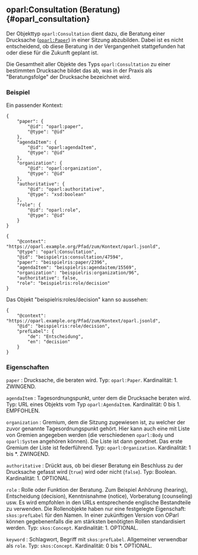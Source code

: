 oparl:Consultation (Beratung)  {#oparl_consultation}
-----------------------------

Der Objekttyp `oparl:Consultation` dient dazu, die Beratung einer Drucksache
([`oparl:Paper`](#oparl_paper)) in einer Sitzung abzubilden. Dabei ist es nicht entscheidend,
ob diese Beratung in der Vergangenheit stattgefunden hat oder diese für die
Zukunft geplant ist.

Die Gesamtheit aller Objekte des Typs `oparl:Consultation` zu einer bestimmten
Drucksache bildet das ab, was in der Praxis als "Beratungsfolge" der Drucksache
bezeichnet wird.

### Beispiel ###

Ein passender Kontext:

~~~~~
{   
    "paper": {
        "@id": "oparl:paper",
        "@type": "@id"
    },
    "agendaItem": {
        "@id": "oparl:agendaItem",
        "@type": "@id"
    },
    "organization": {
        "@id": "oparl:organization",
        "@type": "@id"
    },
    "authoritative": {
        "@id": "oparl:authoritative",
        "@type": "xsd:boolean"
    },
    "role": {
        "@id": "oparl:role",
        "@type": "@id"
    }
}
~~~~~


~~~~~  {#consultation_ex2 .json}
{
    "@context": "https://oparl.example.org/Pfad/zum/Kontext/oparl.jsonld",
    "@type": "oparl:Consultation",
    "@id": "beispielris:consultation/47594",
    "paper": "beispielris:paper/2396",
    "agendaItem": "beispielris:agendaitem/15569",
    "organization": "beispielris:organization/96",
    "authoritative": false,
    "role": "beispielris:role/decision"
}
~~~~~

Das Objekt "beispielris:roles/decision" kann so aussehen:

~~~~~  {#role_ex1 .json}
{
    "@context": "https://oparl.example.org/Pfad/zum/Kontext/oparl.jsonld",
    "@id": "beispielris:role/decision",
    "prefLabel": {
        "de": "Entscheidung",
        "en": "decision"
    }
}
~~~~~


### Eigenschaften ###

`paper`
:   Drucksache, die beraten wird.
    Typ: `oparl:Paper`.
    Kardinalität: 1.
    ZWINGEND.

`agendaItem`
:   Tagesordnungspunkt, unter dem die Drucksache beraten wird.
    Typ: URL eines Objekts vom Typ `oparl:AgendaItem`.
    Kardinalität: 0 bis 1.
    EMPFOHLEN.

`organization`
:   Gremium, dem die Sitzung zugewiesen ist, zu welcher der zuvor genannte Tagesordnungspunkt gehört.
    Hier kann auch eine mit Liste von Gremien angegeben werden (die verschiedenen `oparl:Body` und `oparl:System`
    angehören können).
    Die Liste ist dann geordnet.
    Das erste Gremium der Liste ist federführend.
    Typ: `oparl:Organization`.
    Kardinalität: 1 bis *.
    ZWINGEND.

`authoritative`
:   Drückt aus, ob bei dieser Beratung ein Beschluss zu der Drucksache gefasst 
    wird (`true`) wird oder nicht (`false`).
    Typ: Boolean.
    Kardinalität: 1.
    OPTIONAL.

`role`
:   Rolle oder Funktion der Beratung. Zum Beispiel Anhörung (hearing), Entscheidung (decision), 
    Kenntnisnahme (notice), Vorberatung (counseling) usw. Es wird empfohlen in den URLs entsprechende englische
    Bestandteile zu verwenden. Die Rollenobjekte haben nur eine festgelegte Eigenschaft: `skos:prefLabel` für den Namen.
    In einer zukünftigen Version von OParl können gegebenenfalls die am stärksten benötigten Rollen
    standardisiert werden.
    Typ: `skos:Concept`.
    Kardinalität: 1.
    OPTIONAL.

`keyword`
:   Schlagwort, Begriff mit `skos:prefLabel`. Allgemeiner verwendbar als `role`.
    Typ: `skos:Concept`.
    Kardinalität: 0 bis *.
    OPTIONAL.
